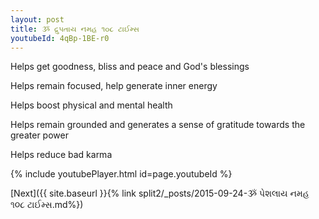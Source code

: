 ```yaml
---
layout: post
title: ૐ દ્રુપતાય નમહ ૧૦૮ ટાઈમ્સ
youtubeId: 4qBp-1BE-r0
---
```

 
 
Helps get goodness, bliss and peace and God's blessings
 
Helps remain focused, help generate inner energy 
 
Helps boost physical and mental health 
 
Helps remain grounded and generates a sense of gratitude towards the greater power 
 
Helps reduce bad karma
 
 
 
 


{% include youtubePlayer.html id=page.youtubeId %}
 
[Next]({{ site.baseurl }}{% link  split2/_posts/2015-09-24-ૐ પેશલાય નમહ ૧૦૮ ટાઈમ્સ.md%})
 
